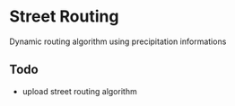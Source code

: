 # Street Routing
Dynamic routing algorithm using precipitation informations


## Todo
 - upload street routing algorithm
